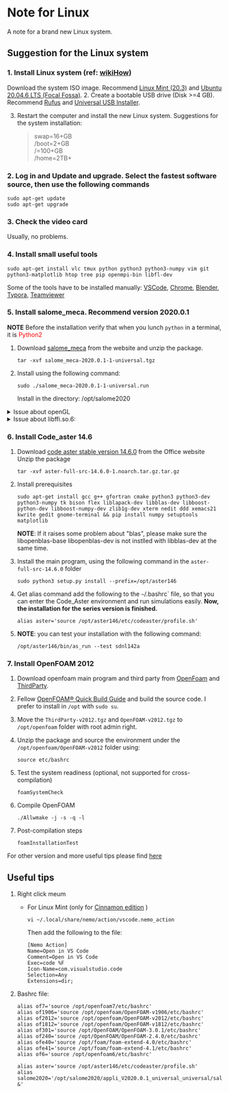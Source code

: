 # Note for Linux

 A note for a brand new Linux system.

## Suggestion for the Linux system

### 1. Install Linux system (ref: [wikiHow](https://zh.wikihow.com/%E5%AE%89%E8%A3%85Ubuntu-Linux))

Download the system ISO image. Recommend [Linux Mint (20.3)](https://linuxmint.com/edition.php?id=294) and [Ubuntu 20.04.6 LTS (Focal Fossa)](https://releases.ubuntu.com/focal/).
   2. Create a bootable USB drive (Disk >=4 GB).  Recommend [Rufus](https://rufus.ie/en/) and [Universal USB Installer](https://www.pendrivelinux.com/universal-usb-installer-easy-as-1-2-3/).

   3. Restart the computer and install the new Linux system. Suggestions for the system installation:
      >   swap=16+GB \
      >   /boot=2+GB\
      >   /=100+GB \
      >   /home=2TB+

### 2. Log in and Update and upgrade. Select the fastest software source, then use the following commands

   ```shell
   sudo apt-get update
   sudo apt-get upgrade
   ```

### 3. Check the video card

   Usually, no problems.

### 4. Install small useful tools

   ```shell
   sudo apt-get install vlc tmux python python3 python3-numpy vim git python3-matplotlib htop tree pip openmpi-bin libfl-dev 
   ```

   Some of the tools have to be installed manually: [VSCode](https://code.visualstudio.com/download), [Chrome](https://www.google.com/chrome/?platform=linux), [Blender](https://www.blender.org/download/), [Typora](https://typora.io/#linux), [Teamviewer](https://www.teamviewer.com/en/download/linux/)

### 5. Install salome_meca. Recommend version 2020.0.1

   **NOTE** Before the installation verify that when you lunch `python` in a terminal, it is <font color="red">Python2</font>

   1. Download [salome_meca](https://code-aster.org/V2/spip.php?article303) from the website and unzip the package.

      ``` shell
      tar -xvf salome_meca-2020.0.1-1-universal.tgz
      ```

   2. Install using the following command:

      ``` shell
      sudo ./salome_meca-2020.0.1-1-universal.run
      ```

      Install in the directory: /opt/salome2020

   <details>
   <summary>Issue about openGL</summary>
   The FATAL ERROR message is ```OpenGl_Window::CreateWindow: glXCreateContext failed.``` This issue can be fixed by:

   ``` shell
   cd opt/salome2020/V2019.0.3_universal/prerequisites/debianForSalome/lib
   sudo rm libstdc++.so.6.0
   sudo ln -s /usr/lib/x86_64-linux-gnu/libstdc++.so.6 libstdc++.so.6
   ```

   </details>


   <details>
   <summary>Issue about libffi.so.6:</summary>
   The FATAL ERROR message is 

   ``` shell
   ........
   File "/opt/salome2020/V2020.0.1_universal_universal/prerequisites/Python-365/lib/python3.6/ctypes/__init__.py", line 7, in <module>
   from _ctypes import Union, Structure, Array
   ImportError: libffi.so.6: cannot open shared object file: No such file or directory
   ``` 

   This issue can be fixed by:

   ``` shell
   cd opt/salome2020/V2019.0.3_universal/prerequisites/debianForSalome/lib
   sudo apt install libffi7
   sudo rm libffi.so.6
   ln -s /usr/lib/x86_64-linux-gnu/libffi.so.7 libffi.so.6              
   ```

   </details>

### 6. Install Code_aster 14.6

   1. Download [code aster stable version 14.6.0](https://code-aster.org/FICHIERS/aster-full-src-14.6.0-1.noarch.tar.gz) from the Office website Unzip the package

      ``` shell
      tar -xvf aster-full-src-14.6.0-1.noarch.tar.gz.tar.gz
      ```

   2. Install prerequisites

      ```shell
      sudo apt-get install gcc g++ gfortran cmake python3 python3-dev python3-numpy tk bison flex liblapack-dev libblas-dev libboost-python-dev libboost-numpy-dev zlib1g-dev xterm nedit ddd xemacs21 kwrite gedit gnome-terminal && pip install numpy setuptools matplotlib
      ```

      **NOTE**: If it raises some problem about "blas", please make sure the libopenblas-base libopenblas-dev is not instlled with libblas-dev at the same time.

   3. Install the main program, using the following command in the `aster-full-src-14.6.0` folder

      ```shell
      sudo python3 setup.py install --prefix=/opt/aster146
      ```

   4. Get alias command add the following to the `~`/.bashrc` file, so that you can enter the Code_Aster environment and run simulations easily. **Now, the installation for the series version is finished.**

      ```shell
      alias aster='source /opt/aster146/etc/codeaster/profile.sh'
      ```

   5. **NOTE**: you can test your installation with the following command:

      ```shell
      /opt/aster146/bin/as_run --test sdnl142a
      ```

### 7. Install OpenFOAM 2012

   1. Download openfoam main program and third party from  [OpenFoam](https://dl.openfoam.com/source/v2012/OpenFOAM-v2012.tgz) and [ThirdParty](https://dl.openfoam.com/source/v2012/ThirdParty-v2012.tgz).
   2. Fellow [OpenFOAM® Quick Build Guide](https://develop.openfoam.com/Development/openfoam/-/blob/master/doc/Build.md) and build the source code. I prefer to install in `/opt` with ```sudo su```.


   3. Move the `ThirdParty-v2012.tgz` and `OpenFOAM-v2012.tgz` to `/opt/openfoam` folder with root admin right.
   4. Unzip the package and source the environment under the `/opt/openfoam/OpenFOAM-v2012` folder using:

      ```shell
      source etc/bashrc
      ```

   5. Test the system readiness (optional, not supported for cross-compilation)

      ```shell
      foamSystemCheck 
      ```

   6. Compile OpenFOAM

      ```shell
      ./Allwmake -j -s -q -l
      ```

   7. Post-compilation steps

      ```shell
      foamInstallationTest
      ```
   For other version and more useful tips please find [here](OpenFoam.md)

## Useful tips

1. Right click meum
    - For Linux Mint (only for [Cinnamon edition](https://linuxmint.com/edition.php?id=274) )

      ```shell
      vi ~/.local/share/nemo/action/vscode.nemo_action
      ```

      Then add the following to the file:

      ```shell
      [Nemo Action]
      Name=Open in VS Code
      Comment=Open in VS Code
      Exec=code %F
      Icon-Name=com.visualstudio.code
      Selection=Any
      Extensions=dir;
      ```

2. Bashrc file:

   ```shell
   alias of7='source /opt/openfoam7/etc/bashrc'
   alias of1906='source /opt/openfoam/OpenFOAM-v1906/etc/bashrc'
   alias of2012='source /opt/openfoam/OpenFOAM-v2012/etc/bashrc'
   alias of1812='source /opt/openfoam/OpenFOAM-v1812/etc/bashrc'
   alias of301='source /opt/OpenFOAM/OpenFOAM-3.0.1/etc/bashrc'
   alias of240='source /opt/OpenFOAM/OpenFOAM-2.4.0/etc/bashrc'
   alias ofe40='source /opt/foam/foam-extend-4.0/etc/bashrc'
   alias ofe41='source /opt/foam/foam-extend-4.1/etc/bashrc'
   alias of6='source /opt/openfoam6/etc/bashrc'

   alias aster='source /opt/aster146/etc/codeaster/profile.sh'
   alias salome2020='/opt/salome2020/appli_V2020.0.1_universal_universal/salome &'
   ```
